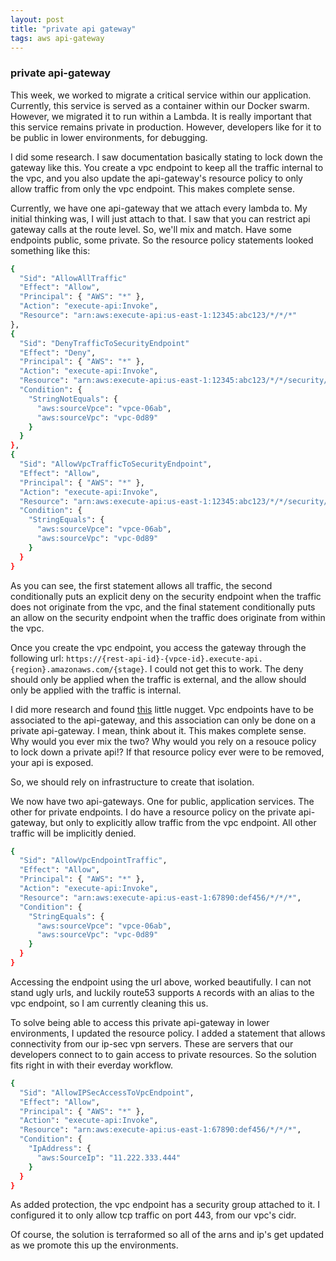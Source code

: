 ```yaml
---
layout: post
title: "private api gateway"
tags: aws api-gateway
---
```

### private api-gateway
This week, we worked to migrate a critical service within our application. Currently, this service is served as a container within our Docker swarm. However, we migrated it to run within a Lambda. It is really important that this service remains private in production. However, developers like for it to be public in lower environments, for debugging.

I did some research. I saw documentation basically stating to lock down the gateway like this. You create a vpc endpoint to keep all the traffic internal to the vpc, and you also update the api-gateway's resource policy to only allow traffic from only the vpc endpoint. This makes complete sense.

Currently, we have one api-gateway that we attach every lambda to. My initial thinking was, I will just attach to that. I saw that you can restrict api gateway calls at the route level. So, we'll mix and match. Have some endpoints public, some private. So the resource policy statements looked something like this:

```sh
{
  "Sid": "AllowAllTraffic"
  "Effect": "Allow",
  "Principal": { "AWS": "*" },
  "Action": "execute-api:Invoke",
  "Resource": "arn:aws:execute-api:us-east-1:12345:abc123/*/*/*"
},
{
  "Sid": "DenyTrafficToSecurityEndpoint"
  "Effect": "Deny",
  "Principal": { "AWS": "*" },
  "Action": "execute-api:Invoke",
  "Resource": "arn:aws:execute-api:us-east-1:12345:abc123/*/*/security/*"
  "Condition": {
    "StringNotEquals": {
      "aws:sourceVpce": "vpce-06ab",
      "aws:sourceVpc": "vpc-0d89"
    }
  }
},
{
  "Sid": "AllowVpcTrafficToSecurityEndpoint",
  "Effect": "Allow",
  "Principal": { "AWS": "*" },
  "Action": "execute-api:Invoke",
  "Resource": "arn:aws:execute-api:us-east-1:12345:abc123/*/*/security/*",
  "Condition": {
    "StringEquals": {
      "aws:sourceVpce": "vpce-06ab",
      "aws:sourceVpc": "vpc-0d89"
    }
  }
}
```
As you can see, the first statement allows all traffic, the second conditionally puts an explicit deny on the security endpoint when the traffic does not originate from the vpc, and the final statement conditionally puts an allow on the security endpoint when the traffic does originate from within the vpc.

Once you create the vpc endpoint, you access the gateway through the following url: `https://{rest-api-id}-{vpce-id}.execute-api.{region}.amazonaws.com/{stage}`. I could not get this to work. The deny should only be applied when the traffic is external, and the allow should only be applied with the traffic is internal.

I did more research and found [this](https://registry.terraform.io/providers/hashicorp/aws/latest/docs/resources/api_gateway_rest_api#vpc_endpoint_ids) little nugget. Vpc endpoints have to be associated to the api-gateway, and this association can only be done on a private api-gateway. I mean, think about it. This makes complete sense. Why would you ever mix the two? Why would you rely on a resouce policy to lock down a private api!? If that resource policy ever were to be removed, your api is exposed.

So, we should rely on infrastructure to create that isolation.

We now have two api-gateways. One for public, application services. The other for private endpoints. I do have a resource policy on the private api-gateway, but only to explicitly allow traffic from the vpc endpoint. All other traffic will be implicitly denied.

```sh
{
  "Sid": "AllowVpcEndpointTraffic",
  "Effect": "Allow",
  "Principal": { "AWS": "*" },
  "Action": "execute-api:Invoke",
  "Resource": "arn:aws:execute-api:us-east-1:67890:def456/*/*/*",
  "Condition": {
    "StringEquals": {
      "aws:sourceVpce": "vpce-06ab",
      "aws:sourceVpc": "vpc-0d89"
    }
  }
}
```
Accessing the endpoint using the url above, worked beautifully. I can not stand ugly urls, and luckily route53 supports `A` records with an alias to the vpc endpoint, so I am currently cleaning this us.

To solve being able to access this private api-gateway in lower environments, I updated the resource policy. I added a statement that allows connectivity from our ip-sec vpn servers. These are servers that our developers connect to to gain access to private resources. So the solution fits right in with their everday workflow.

```sh
{
  "Sid": "AllowIPSecAccessToVpcEndpoint",
  "Effect": "Allow",
  "Principal": { "AWS": "*" },
  "Action": "execute-api:Invoke",
  "Resource": "arn:aws:execute-api:us-east-1:67890:def456/*/*/*",
  "Condition": {
    "IpAddress": {
      "aws:SourceIp": "11.222.333.444"
    }
  }
}
```

As added protection, the vpc endpoint has a security group attached to it. I configured it to only allow tcp traffic on port 443, from our vpc's cidr.

Of course, the solution is terraformed so all of the arns and ip's get updated as we promote this up the environments.
